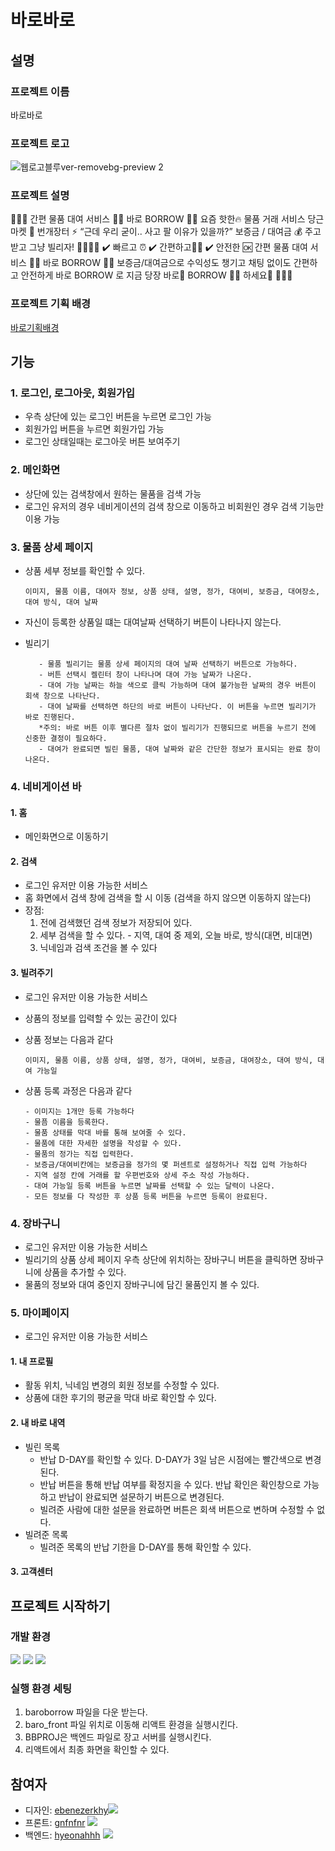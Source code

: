 # 바로바로

## 설명

### 프로젝트 이름

바로바로

### 프로젝트 로고

![웹로고블루ver-removebg-preview 2](https://user-images.githubusercontent.com/91455804/201514777-48eef71d-9d6e-4f91-b250-7b0d6848830a.png)

### 프로젝트 설명

💙🖤💙 간편 물품 대여 서비스 🙌🏻 바로 BORROW 🙌🏻 요즘 핫한🔥 물품 거래 서비스 당근마켓 🥕 번개장터 ⚡ “근데 우리 굳이.. 사고 팔 이유가 있을까?” 보증금 / 대여금 💰 주고 받고 그냥 빌리자! 🤜🏻🤛🏻 ✔️ 빠르고 ⏰ ✔️ 간편하고🤝🏻 ✔️ 안전한 🆗 간편 물품 대여 서비스 🙌🏻 바로 BORROW 🙌🏻 보증금/대여금으로 수익성도 챙기고 채팅 없이도 간편하고 안전하게 바로 BORROW 로 지금 당장 바로💨 BORROW 🙌🏻 하세요🤭 💙🖤💙

### 프로젝트 기획 배경

[바로기획배경](https://github.com/gnfnfnr/baroborrrow/files/9996974/default.pdf)

## 기능

### 1. 로그인, 로그아웃, 회원가입

- 우측 상단에 있는 로그인 버튼을 누르면 로그인 가능
- 회원가입 버튼을 누르면 회원가입 가능
- 로그인 상태일때는 로그아웃 버튼 보여주기

### 2. 메인화면

- 상단에 있는 검색창에서 원하는 물품을 검색 가능
- 로그인 유저의 경우 네비게이션의 검색 창으로 이동하고 비회원인 경우 검색 기능만 이용 가능

### 3. 물품 상세 페이지

- 상품 세부 정보를 확인할 수 있다.

  ```
  이미지, 물품 이름, 대여자 정보, 상품 상태, 설명, 정가, 대여비, 보증금, 대여장소, 대여 방식, 대여 날짜
  ```

- 자신이 등록한 상품일 떄는 대여날짜 선택하기 버튼이 나타나지 않는다.
- 빌리기

  ```
     - 물품 빌리기는 물품 상세 페이지의 대여 날짜 선택하기 버튼으로 가능하다.
     - 버튼 선택시 켈린터 창이 나타나며 대여 가능 날짜가 나온다.
     - 대여 가능 날짜는 하늘 색으로 클릭 가능하며 대여 불가능한 날짜의 경우 버튼이 회색 창으로 나타난다.
     - 대여 날짜를 선택하면 하단의 바로 버튼이 나타난다. 이 버튼을 누르면 빌리기가 바로 진행된다.
     *주의: 바로 버튼 이후 별다른 절차 없이 빌리기가 진행되므로 버튼을 누르기 전에 신중한 결정이 필요하다.
     - 대여가 완료되면 빌린 물품, 대여 날짜와 같은 간단한 정보가 표시되는 완료 창이 나온다.
  ```

### 4. 네비게이션 바

#### 1. 홈

- 메인화면으로 이동하기

#### 2. 검색

- 로그인 유저만 이용 가능한 서비스
- 홈 화면에서 검색 창에 검색을 할 시 이동
  (검색을 하지 않으면 이동하지 않는다)
- 장점:
  1. 전에 검색했던 검색 정보가 저장되어 있다.
  2. 세부 검색을 할 수 있다. - 지역, 대여 중 제외, 오늘 바로, 방식(대면, 비대면)
  3. 닉네임과 검색 조건을 볼 수 있다

#### 3. 빌려주기

- 로그인 유저만 이용 가능한 서비스
- 상품의 정보를 입력할 수 있는 공간이 있다
- 상품 정보는 다음과 같다
  ```
  이미지, 물품 이름, 상품 상태, 설명, 정가, 대여비, 보증금, 대여장소, 대여 방식, 대여 가능일
  ```
- 상품 등록 과정은 다음과 같다

  ```
  - 이미지는 1개만 등록 가능하다
  - 물픔 이름을 등록한다.
  - 물품 상태를 막대 바를 통해 보여줄 수 있다.
  - 물품에 대한 자세한 설명을 작성할 수 있다.
  - 물품의 정가는 직접 입력한다.
  - 보증금/대여비칸에는 보증금을 정가의 몇 퍼센트로 설정하거나 직접 입력 가능하다
  - 지역 설정 칸에 거래를 할 우편번호와 상세 주소 작성 가능하다.
  - 대여 가능일 등록 버튼을 누르면 날짜를 선택할 수 있는 달력이 나온다.
  - 모든 정보를 다 작성한 후 상품 등록 버튼을 누르면 등록이 완료된다.
  ```

### 4. 장바구니

- 로그인 유저만 이용 가능한 서비스
- 빌리기의 상품 상세 페이지 우측 상단에 위치하는 장바구니 버튼을 클릭하면 장바구니에 상품을 추가할 수 있다.
- 물품의 정보와 대여 중인지 장바구니에 담긴 물품인지 볼 수 있다.

### 5. 마이페이지

- 로그인 유저만 이용 가능한 서비스

#### 1. 내 프로필

- 활동 위치, 닉네임 변경의 회원 정보를 수정할 수 있다.
- 상품에 대한 후기의 평균을 막대 바로 확인할 수 있다.

#### 2. 내 바로 내역

- 빌린 목록
  - 반납 D-DAY를 확인할 수 있다. D-DAY가 3일 남은 시점에는 빨간색으로 변경된다.
  - 반납 버튼을 통해 반납 여부를 확정지을 수 있다. 반납 확인은 확인창으로 가능하고 반납이 완료되면 설문하기 버튼으로 변경된다.
  - 빌려준 사람에 대한 설문을 완료하면 버튼은 회색 버튼으로 변하며 수정할 수 없다.
- 빌려준 목록
  - 빌려준 목록의 반납 기한을 D-DAY를 통해 확인할 수 있다.

#### 3. 고객센터

## 프로젝트 시작하기

### 개발 환경

<img src="https://img.shields.io/badge/Figma-F24E1E?style=flat&logo=Figma&logoColor=white"/> <img src="https://img.shields.io/badge/React-61DAFB?style=flat&logo=React&logoColor=white"/> <img src="https://img.shields.io/badge/Django-092E20?style=flat&logo=Django&logoColor=white"/>

### 실행 환경 세팅

1. baroborrow 파일을 다운 받는다.
2. baro_front 파일 위치로 이동해 리액트 환경을 실행시킨다.
3. BBPROJ은 백엔드 파일로 장고 서버를 실행시킨다.
4. 리액트에서 최종 화면을 확인할 수 있다.

## 참여자

- 디자인: [ebenezerkhy](https://github.com/KoHyeYeon)<img src="https://img.shields.io/badge/Figma-F24E1E?style=flat&logo=Figma&logoColor=white"/>
- 프론트: [gnfnfnr](https://github.com/gnfnfnr) <img src="https://img.shields.io/badge/React-61DAFB?style=flat&logo=React&logoColor=white"/>
- 백엔드: [hyeonahhh](https://github.com/hyeonahhh) <img src="https://img.shields.io/badge/Django-092E20?style=flat&logo=Django&logoColor=white"/>
